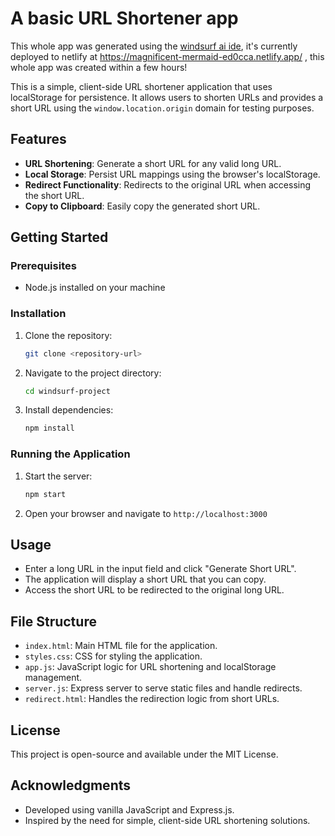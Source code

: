 # A basic URL Shortener app

This whole app was generated using the [windsurf ai ide](https://codeium.com/windsurf), it's currently deployed to netlify at https://magnificent-mermaid-ed0cca.netlify.app/ , this whole app was created within a few hours!

This is a simple, client-side URL shortener application that uses localStorage for persistence. It allows users to shorten URLs and provides a short URL using the `window.location.origin` domain for testing purposes.

## Features
- **URL Shortening**: Generate a short URL for any valid long URL.
- **Local Storage**: Persist URL mappings using the browser's localStorage.
- **Redirect Functionality**: Redirects to the original URL when accessing the short URL.
- **Copy to Clipboard**: Easily copy the generated short URL.

## Getting Started

### Prerequisites
- Node.js installed on your machine

### Installation
1. Clone the repository:
   ```bash
   git clone <repository-url>
   ```
2. Navigate to the project directory:
   ```bash
   cd windsurf-project
   ```
3. Install dependencies:
   ```bash
   npm install
   ```

### Running the Application
1. Start the server:
   ```bash
   npm start
   ```
2. Open your browser and navigate to `http://localhost:3000`

## Usage
- Enter a long URL in the input field and click "Generate Short URL".
- The application will display a short URL that you can copy.
- Access the short URL to be redirected to the original long URL.

## File Structure
- `index.html`: Main HTML file for the application.
- `styles.css`: CSS for styling the application.
- `app.js`: JavaScript logic for URL shortening and localStorage management.
- `server.js`: Express server to serve static files and handle redirects.
- `redirect.html`: Handles the redirection logic from short URLs.

## License
This project is open-source and available under the MIT License.

## Acknowledgments
- Developed using vanilla JavaScript and Express.js.
- Inspired by the need for simple, client-side URL shortening solutions.
